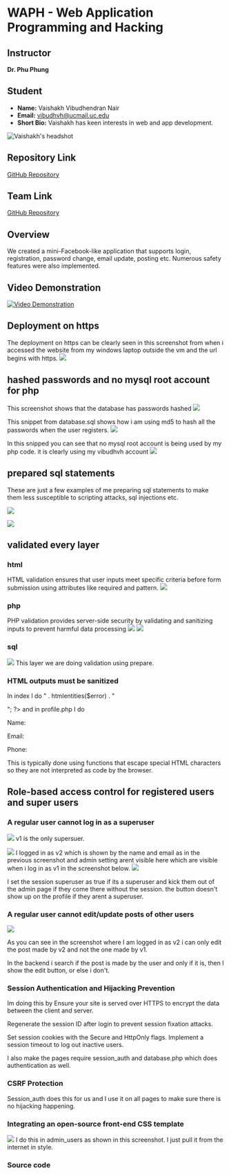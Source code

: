 # WAPH - Web Application Programming and Hacking

## Instructor
**Dr. Phu Phung**

## Student
- **Name:** Vaishakh Vibudhendran Nair
- **Email:** vibudhvh@ucmail.uc.edu
- **Short Bio:** Vaishakh has keen interests in web and app development.

![Vaishakh's headshot](headshot.jpeg)

## Repository Link
[GitHub Repository](https://github.com/waph-team11-sm24/waph-team11-sm24.github.io)


## Team Link
[GitHub Repository](https://github.com/waph-team11-sm24/waph-team11-sm24.github.io)

## Overview
We created a mini-Facebook-like application that supports login, registration, password change, email update, posting etc. Numerous safety features were also implemented.


## Video Demonstration
[![Video Demonstration](https://www.youtube.com/watch?v=trfD3QQGV-I)](https://www.youtube.com/watch?v=trfD3QQGV-I)


## Deployment on https
The deployment on https can be clearly seen in this screenshot from when i accessed the website from my windows laptop outside the vm and the url begins with https.
![](1.jpeg)
## hashed passwords and no mysql root account for php

This screenshot shows that the database has passwords hashed
![](2.jpeg)

This snippet from database.sql shows how i am using md5 to hash all the passwords when the user registers.
![](3.jpeg)

In this snipped you can see that no mysql root account is being used by my php code. it is clearly using my vibudhvh account
![](4.jpeg)

## prepared sql statements

These are just a few examples of me preparing sql statements to make them less susceptible to scripting attacks, sql injections etc.

![](5.jpeg)

![](6.jpeg)

## validated every layer



### html
HTML validation ensures that user inputs meet specific criteria before form submission using attributes like required and pattern. 
![](7.jpeg)




### php
PHP validation provides server-side security by validating and sanitizing inputs to prevent harmful data processing
![](9.jpeg)
![](8.jpeg)

### sql
![](6.jpeg)
This layer we are doing validation using prepare.

### HTML outputs must be sanitized

In index I do <?php if (isset($error)) echo "<p class='error'>" . htmlentities($error) . "</p>"; ?>
and in profile.php I do <p>Name: <?php echo htmlentities($user['name']); ?></p>
<p>Email: <?php echo htmlentities($user['email']); ?></p>
<p>Phone: <?php echo htmlentities($user['phone']); ?></p>

This is typically done using functions that escape special HTML characters so they are not interpreted as code by the browser.




## Role-based access control for registered users and super users
### A regular user cannot log in as a superuser
![](2.jpeg)
v1 is the only supersuer.

![](10.jpeg)
I logged in as v2 which is shown by the name and email as in the previous screenshot and admin setting arent visible here which are visible when i log in as v1 in the screenshot below.
![](11.jpeg)

I set the session superuser as true if its a superuser and kick them out of the admin page if they come there without the session. the button doesn't show up on the profile if they arent a superuser.

### A regular user cannot edit/update posts of other users
![](12.jpeg)

As you can see in the screenshot where I am logged in as v2 i can only edit the post made by v2 and not the one made by v1.

In the backend i search if the post is made by the user and only if it is, then I show the edit button, or else i don't.
	
### Session Authentication and Hijacking Prevention

Im doing this by 
Ensure your site is served over HTTPS to encrypt the data between the client and server.

Regenerate the session ID after login to prevent session fixation attacks.

Set session cookies with the Secure and HttpOnly flags.
Implement a session timeout to log out inactive users.


I also make the pages require session_auth and database.php which does authentication as well.

### CSRF Protection

Session_auth does this for us and I use it on all pages to make sure there is no hijacking happening.



### Integrating an open-source front-end CSS template
![](6.jpeg)
I do this in admin_users as shown in this screenshot. I just pull it from the internet in style.


### Source code



